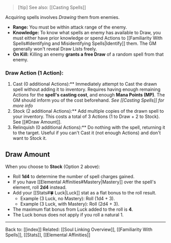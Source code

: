 >[!tip] See also: [[Casting Spells]]

Acquiring spells involves *Drawing* them from enemies.

* **Range:** You must be within attack range of the enemy.
* **Knowledge:** To know what spells an enemy has available to Draw, you must either have prior knowledge or spend Actions to [[Familiarity With Spells#Identifying and Misidentifying Spells|Identify]] them. The GM generally won't reveal Draw Lists freely.
* **On Kill:** Killing an enemy **grants a free Draw** of a random spell from that enemy.
### Draw Action (1 Action):

  1. Cast (0 additional Actions):** Immediately attempt to Cast the drawn spell without adding it to inventory. Requires having enough remaining Actions for the **spell's casting cost**, and enough **Mana Points (MP)**. The GM should inform you of the cost beforehand. *See [[Casting Spells]] for more info*
  2. Stock (2 additional Actions):** Add multiple copies of the drawn spell to your inventory. This costs a total of 3 Actions (1 to Draw + 2 to Stock). See [[#Draw Amount]].
  3. Relinquish (0 additional Actions):** Do nothing with the spell, returning it to the target. Useful if you can't Cast it (not enough Actions) and don't want to Stock it.

## Draw Amount

When you choose to **Stock** (Option 2 above):

* Roll **1d4** to determine the number of spell charges gained.
* If you have [[Elemental Affinities#Mastery|Mastery]] over the spell's element, roll **2d4** instead.
* Add your [[Stats#🍀 Luck|Luck]] stat as a flat bonus to the roll result.
	* Example (3 Luck, no Mastery): Roll \(1d4 + 3\).
	* Example (3 Luck, with Mastery): Roll \(2d4 + 3\).
* The maximum flat bonus from Luck added to the roll is **4**.
* The Luck bonus does not apply if you roll a natural 1.

---
Back to: [[index]]
Related: [[Soul Linking Overview]], [[Familiarity With Spells]], [[Stats]], [[Elemental Affinities]]
